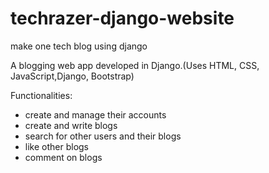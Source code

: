 # techrazer-django-website
make one tech blog using django 

A blogging web app developed in Django.(Uses HTML, CSS, JavaScript,Django, Bootstrap)

Functionalities:
- create and manage their accounts
- create and write blogs
- search for other users and their blogs
- like other blogs
- comment on blogs
